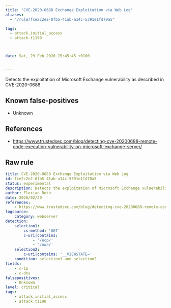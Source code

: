 ```yaml
---
title: "CVE-2020-0688 Exchange Exploitation via Web Log"
aliases:
  - "/rule/fce2c2e2-0fb5-41ab-a14c-5391e1fd70a5"

tags:
  - attack.initial_access
  - attack.t1190



date: Sat, 29 Feb 2020 15:45:45 +0100


---
```


Detects the exploitation of Microsoft Exchange vulnerability as described in CVE-2020-0688

<!--more-->


## Known false-positives

* Unknown



## References

* https://www.trustedsec.com/blog/detecting-cve-20200688-remote-code-execution-vulnerability-on-microsoft-exchange-server/


## Raw rule
```yaml
title: CVE-2020-0688 Exchange Exploitation via Web Log
id: fce2c2e2-0fb5-41ab-a14c-5391e1fd70a5
status: experimental
description: Detects the exploitation of Microsoft Exchange vulnerability as described in CVE-2020-0688 
author: Florian Roth
date: 2020/02/29
references:
    - https://www.trustedsec.com/blog/detecting-cve-20200688-remote-code-execution-vulnerability-on-microsoft-exchange-server/
logsource:
    category: webserver
detection:
    selection1:
        cs-method: 'GET'
        c-uri|contains:
            - '/ecp/'
            - '/owa/'
    selection2: 
        c-uri|contains: '__VIEWSTATE=' 
    condition: selection1 and selection2
fields:
    - c-ip
    - c-dns
falsepositives:
    - Unknown
level: critical
tags:
    - attack.initial_access
    - attack.t1190

```
